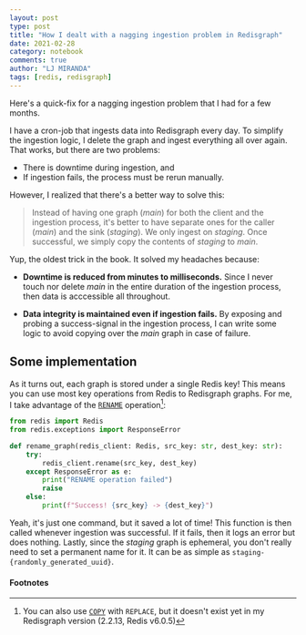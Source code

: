 ```yaml
---
layout: post
type: post
title: "How I dealt with a nagging ingestion problem in Redisgraph"
date: 2021-02-28
category: notebook
comments: true
author: "LJ MIRANDA"
tags: [redis, redisgraph]
---
```



Here's a quick-fix for a nagging ingestion problem that I had for a few months.

I have a cron-job that ingests data into Redisgraph every day. To simplify the
ingestion logic, I delete the graph and ingest everything all over again. That
works, but there are two problems:
* There is downtime during ingestion, and
* If ingestion fails, the process must be rerun manually.

<!-- Insert some fun pixel art for the two problems -->

However, I realized that there's a better way to solve this: 

> Instead of having one graph (*main*) for both the client and the
> ingestion process, it's better to have separate ones for the caller (*main*) and
> the sink (*staging*). We only ingest on *staging*. Once successful, we simply
> copy the contents of *staging* to *main*.

<!-- Insert some fun pixel art on how it works -->

Yup, the oldest trick in the book. It solved my headaches because:

* **Downtime is reduced from minutes to milliseconds.** Since I never touch nor
    delete *main* in the entire duration of the ingestion process, then data is
    acccessible all throughout.

* **Data integrity is maintained even if ingestion fails.** By exposing and probing a
    success-signal in the ingestion process, I can write some logic to avoid
    copying over the *main* graph in case of failure.


## Some implementation

As it turns out, each graph is stored under a single Redis key! This means you can
use most key operations from Redis to Redisgraph graphs. For me, I take
advantage of the [`RENAME`](https://redis.io/commands/rename) operation[^1]:


```python
from redis import Redis
from redis.exceptions import ResponseError

def rename_graph(redis_client: Redis, src_key: str, dest_key: str):
    try:
        redis_client.rename(src_key, dest_key)
    except ResponseError as e:
        print("RENAME operation failed")
        raise
    else:
        print(f"Success! {src_key} -> {dest_key}")
```

Yeah, it's just one command, but it saved a lot of time! This function is then
called whenever ingestion was successful. If it fails, then it logs an error
but does nothing. Lastly, since the *staging* graph is ephemeral, you don't
really need to set a permanent name for it. It can be as simple as
`staging-{randomly_generated_uuid}`. 



#### Footnotes

[^1]: You can also use [`COPY`](https://redis.io/commands/copy) with `REPLACE`, but it doesn't exist yet in my Redisgraph version (2.2.13, Redis v6.0.5)















<!-- 
> Sometimes blogging means lots of long form essays that take weeks to write and drop lots of wisdom.
> However, many times blogging is just keeping track of a fix for a nagging problem. There may just be 5 or 6 of us with this issue, but if you're that person, this blog post is for you! Welcome to the solving of the issue you just googled for.
-->
